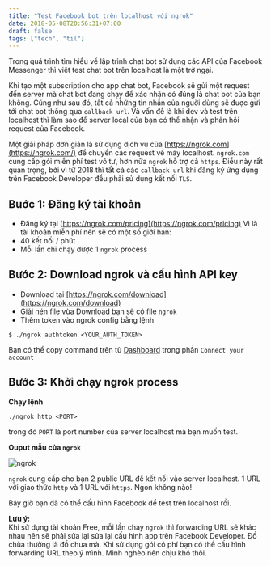 ```yaml
---
title: "Test Facebook bot trên localhost với ngrok"
date: 2018-05-08T20:56:31+07:00
draft: false
tags: ["tech", "til"]
---
```


Trong quá trình tìm hiểu về lập trình chat bot sử dụng các API của Facebook Messenger thì việt test chat bot trên localhost là một trở ngại.  

Khi tạo một subscription cho app chat bot, Facebook sẽ gửi một request đến server mà chat bot đang chạy để xác nhận có đúng là chat bot của bạn không. Cũng như sau đó, tất cả những tin nhắn của nguời dùng sẽ đuợc gửi tới chat bot thông qua `callback url`. Và vấn đề là khi dev và test trên localhost thì làm sao để server local của bạn có thể nhận và phản hồi request của Facebook.

Một giải pháp đơn giản là sử dụng dịch vụ của [https://ngrok.com](https://ngrok.com/) để chuyển các request về máy localhost. `ngrok.com` cung cấp gói miễn phí test vô tư, hơn nữa `ngrok` hỗ trợ cả `https`.
Điều này rất quan trọng, bởi vì từ 2018 thì tất cả các `callback url` khi đăng ký ứng dụng trên Facebook Developer đều phải sử dụng kết nối `TLS`.

## Buớc 1: Đăng ký tài khoản
- Đăng ký tại [https://ngrok.com/pricing](https://ngrok.com/pricing)
Vì là tài khoản miễn phí nên sẽ có một số giới hạn:
- 40 kết nối / phút
- Mỗi lần chỉ chạy được 1 `ngrok` process

## Bước 2: Download ngrok và cấu hình API key
- Download tại [https://ngrok.com/download](https://ngrok.com/download)
- Giải nén file vừa Download bạn sẽ có file `ngrok`
- Thêm token vào ngrok config bằng lệnh
 
```shell
$ ./ngrok authtoken <YOUR_AUTH_TOKEN>
```

Bạn có thể copy command trên từ [Dashboard](https://dashboard.ngrok.com/get-started) trong phần `Connect your account`

## Bước 3: Khởi chạy ngrok process
**Chạy lệnh**

```shell
./ngrok http <PORT>
```

trong đó `PORT` là port number của server localhost mà bạn muốn test.
	
**Ouput mẫu của `ngrok`**

![ngrok](/img/ngrok.png)

`ngrok` cung cấp cho bạn 2 public URL để kết nối vào server localhost. 1 URL với giao thức `http` và 1 URL với `https`.
Ngon không nào!

Bây giờ bạn đã có thể cấu hình Facebook để test trên localhost rồi.

**Lưu ý:**  
Khi sử dụng tài khoản Free, mỗi lần chạy `ngrok` thì forwarding URL sẽ khác nhau nên sẽ phải sửa lại sửa lại cấu hình app trên Facebook Developer. Đồ chùa thường là đồ chua mà. Khi sử dụng gói có phí bạn có thể cấu hình forwarding URL theo ý mình. Mình nghèo nên chịu khó thôi.